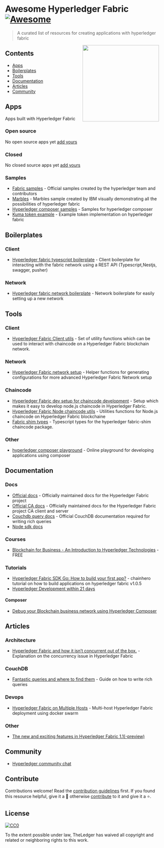 # Awesome Hyperledger Fabric [![Awesome](https://cdn.rawgit.com/sindresorhus/awesome/d7305f38d29fed78fa85652e3a63e154dd8e8829/media/badge.svg)](https://github.com/sindresorhus/awesome)

> A curated list of resources for creating applications with hyperledger fabric

[<img src="https://www.hyperledger.org/wp-content/uploads/2018/03/Hyperledger_Fabric_Logo_Color.png" align="right" width="250">](https://www.hyperledger.org/projects/fabric)

## Contents

- [Apps](#apps)
- [Boilerplates](#boilerplates)
- [Tools](#tools)
- [Documentation](#documentation)
- [Articles](#articles)
- [Community](#community)


## Apps

Apps built with Hyperledger Fabric

### Open source
No open source apps yet [add yours](#contribute)

### Closed
No closed source apps yet [add yours](#contribute)

### Samples

- [Fabric samples](https://github.com/hyperledger/fabric-samples) - Official samples created by the hyperledger team and contributors
- [Marbles](https://github.com/IBM-Blockchain/marbles) - Marbles sample created by IBM visually demonstrating all the possibilities of hyperledger fabric 
- [Hyperledger composer samples](https://github.com/hyperledger/composer-sample-applications) - Samples for hyperledger composer
- [Kuma token example](https://github.com/Kunstmaan/hyperleder-fabric-kuma-token-example/) - Example token implementation on hyperledger fabric


## Boilerplates

### Client

- [Hyperledger fabric typescript boilerplate](https://github.com/wearetheledger/hyperledger-typescript-boilerplate) - Client boilerplate for interacting with the fabric network using a REST API (Typescript,Nestjs, swagger, pusher)

### Network

- [Hyperledger fabric network boilerplate](https://github.com/wearetheledger/fabric-network-boilerplate) - Network boilerplate for easily setting up a new network


## Tools

### Client
- [Hyperledger Fabric Client utils](https://github.com/Kunstmaan/hyperledger-fabric-client-utils) - Set of utility functions which can be used to interact with chaincode on a Hyperledger Fabric blockchain network.

### Network
- [Hyperledger Fabric network setup](https://github.com/Kunstmaan/hyperledger-fabric-network-setup) - Helper functions for generating configurations for more advanced Hyperledger Fabric Network setup

### Chaincode
- [Hyperledger Fabric dev setup for chaincode development](https://github.com/Kunstmaan/hyperledger-fabric-chaincode-dev-setup#initializing-new-project) - Setup which makes it easy to develop node.js chaincode in Hyperledger Fabric.
- [Hyperledger Fabric Node chaincode utils](https://github.com/Kunstmaan/hyperledger-fabric-node-chaincode-utils) - Utilities functions for Node.js chaincode on Hyperledger Fabric blockchaine
- [Fabric shim types](https://github.com/wearetheledger/fabric-shim-types) - Typescript types for the hyperledger fabric-shim chaincode package.

### Other
- [hyperledger composer playground](https://composer-playground.mybluemix.net) - Online playground for developing applications using composer


## Documentation

### Docs
- [Official docs](http://hyperledger-fabric.readthedocs.io) - Officially maintained docs for the Hyperledger Fabric project
- [Official CA docs](http://hyperledger-fabric.readthedocs.io) - Officially maintained docs for the Hyperledger Fabric project CA client and server
- [Couchdb query docs](docs.couchdb.org/en/2.1.0/api/database/find.html?highlight=find#post--db-_find) - Official CouchDB documentation required for writing rich queries
- [Node sdk docs](https://fabric-sdk-node.github.io)

### Courses
- [Blockchain for Business - An Introduction to Hyperledger Technologies](https://www.edx.org/course/blockchain-business-introduction-linuxfoundationx-lfs171x) - FREE

### Tutorials
- [Hyperledger Fabric SDK Go: How to build your first app?](https://github.com/chainHero/heroes-service) - chainhero tutorial on how to build applications on hyperledger fabric v1.0.5
- [Hyperledger Development within 21 days](https://medium.com/@grsind19/hyperledger-development-with-in-21-days-day-1-ed3c5df88113)

#### Composer
- [Debug your Blockchain business network using Hyperledger Composer](medium.com/@mrsimonstone/debug-your-blockchain-business-network-using-hyperledger-composer-9bea20b49a74)


## Articles

### Architecture
- [Hyperledger Fabric and how it isn’t concurrent out of the box.](https://medium.com/wearetheledger/hyperledger-fabric-concurrency-really-eccd901e4040) - Explanation on the concurrency issue in Hyperledger Fabric

### CouchDB

- [Fantastic queries and where to find them](https://medium.com/wearetheledger/hyperledger-fabric-couchdb-fantastic-queries-and-where-to-find-them-f8a3aecef767) - Guide on how to write rich queries

### Devops
- [Hyperledger Fabric on Multiple Hosts](https://medium.com/@wahabjawed/hyperledger-fabric-on-multiple-hosts-a33b08ef24f) - Multi-host Hyperledger Fabric deployment using docker swarm

### Other

- [The new and exciting features in Hyperledger Fabric 1.1(-preview)](https://medium.com/wearetheledger/the-new-and-exciting-features-in-hyperledger-fabric-1-1-preview-4261ece3590d)


## Community

- [Hyperledger community chat](http://chat.hyperledger.org)


## Contribute

Contributions welcome! Read the [contribution guidelines](contributing.md) first. If you found this resource helpful, give it a 🌟 otherwise [contribute](contributing.md) to it and give it a ⭐️.


## License

[![CC0](http://mirrors.creativecommons.org/presskit/buttons/88x31/svg/cc-zero.svg)](http://creativecommons.org/publicdomain/zero/1.0)

To the extent possible under law, TheLedger has waived all copyright and
related or neighboring rights to this work.
